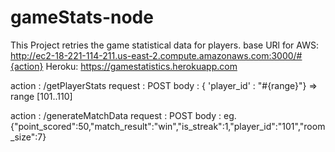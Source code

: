 # gameStats-node
This Project retries the game statistical data for players.
base URl for AWS: http://ec2-18-221-114-211.us-east-2.compute.amazonaws.com:3000/#{action}
			Heroku: https://gamestatistics.herokuapp.com

action : /getPlayerStats
request : POST 
body :  { 'player_id' : "#{range}"}  => range [101..110]

action : /generateMatchData
request : POST
body : eg. {"point_scored":50,"match_result":"win","is_streak":1,"player_id":"101","room_size":7}